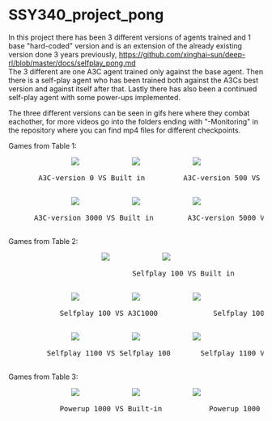 # SSY340_project_pong
In this project there has been 3 different versions of agents trained and 1 base "hard-coded" version and is an extension of the already existing version done 3 years previously, https://github.com/xinghai-sun/deep-rl/blob/master/docs/selfplay_pong.md    
The 3 different are one A3C agent trained only against the base agent. Then there is a self-play agent who has been trained both against the A3Cs best version and against itself after that. Lastly there has also been a continued self-play agent with some power-ups implemented.  
  
The three different versions can be seen in gifs here where they combat eachother, for more videos go into the folders ending with "-Monitoring" in the repository where you can find mp4 files for different checkpoints.  

Games from Table 1:
<p align="center">
  <img src=gifs/A3C0-vs-builtin.gif hspace = "50">
  <img src=gifs/A3C500-vs-builtin.gif hspace = "50">
  <img src=gifs/A3C1000-vs-builtin.gif hspace = "50">
  <pre>
       A3C-version 0 VS Built in         A3C-version 500 VS Built in          A3C-version 1000 VS Built in
  </pre>
</p>
<p align="center">
  <img src=gifs/A3C3000-vs-builtin.gif hspace = "50">
  <img src=gifs/A3C5000-vs-builtin.gif hspace = "50">
  <img src=gifs/A3C9000-vs-builtin.gif hspace = "50">
  <pre>
      A3C-version 3000 VS Built in        A3C-version 5000 VS Built in       A3C-version 10000 VS Built in
  </pre>
</p>
  
  
Games from Table 2:
<p align="center">
  <img src=gifs/Selfplay100-vs-builtin.gif hspace = "50">
  <img src=gifs/Selfplay3000-vs-builtin.gif hspace = "50">
  <pre>
                             Selfplay 100 VS Built in            Selfplay 3000 VS Built in
  </pre>
</p>
<p align="center">
  <img src=gifs/Selfplay100-vs-A3C1000.gif hspace = "50">
  <img src=gifs/Selfplay100-vs-A3C5000.gif hspace = "50">
  <img src=gifs/Selfplay3000-vs-A3C10000.gif hspace = "50">
  <pre>
            Selfplay 100 VS A3C1000             Selfplay 100 VS A3C5000            Selfplay 3000 VS A3C10000
  </pre>
</p>
<p align="center">
  <img src=gifs/Selfplay1100-vs-selfplay100.gif hspace = "50">
  <img src=gifs/Selfplay1100-vs-selfplay1000.gif hspace = "50">
  <img src=gifs/Selfplay3000-vs-selfplay1000.gif hspace = "50">
  <pre>
         Selfplay 1100 VS Selfplay 100       Selfplay 1100 VS Selfplay 1000      Selfplay 3000 VS Selfplay 1000
  </pre>
</p>
  
  
Games from Table 3:
<p align="center">
  <img src=gifs/powerup1000-vs-builtin.gif hspace = "50">
  <img src=gifs/powerup1000-vs-A3C10000.gif hspace = "50">
  <img src=gifs/powerup1000-vs-selfplay3000.gif hspace = "50">
  <pre>
            Powerup 1000 VS Built-in           Powerup 1000 VS A3C10000            Powerup 1000 VS Selfplay 3000
  </pre>
</p>

